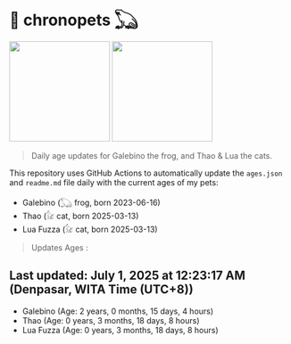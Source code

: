 # 🐾 chronopets 𓆏
<img src="https://github.com/user-attachments/assets/802b3632-7c4b-4232-a3a0-8b1d8fa6f04d" widht=180 height=180 >
<img src="https://github.com/user-attachments/assets/16687005-7ebb-4607-be57-0c8e528fed06" widht=180 height=180 >

> Daily age updates for Galebino the frog, and Thao & Lua the cats.

This repository uses GitHub Actions to automatically update the `ages.json` and `readme.md` file daily with the current ages of my pets: <br>
- Galebino (𓆏 frog, born 2023-06-16)
- Thao (𓃠 cat, born 2025-03-13)
- Lua Fuzza (𓃠 cat, born 2025-03-13)

> Updates Ages :

## Last updated: July 1, 2025 at 12:23:17 AM (Denpasar, WITA Time (UTC+8))

- Galebino (Age: 2 years, 0 months, 15 days, 4 hours)
- Thao (Age: 0 years, 3 months, 18 days, 8 hours)
- Lua Fuzza (Age: 0 years, 3 months, 18 days, 8 hours)

